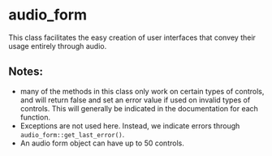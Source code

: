 # audio_form
This class facilitates the easy creation of user interfaces that convey their usage entirely through audio.

## Notes:
* many of the methods in this class only work on certain types of controls, and will return false and set an error value if used on invalid types of controls. This will generally be indicated in the documentation for each function.
* Exceptions are not used here. Instead, we indicate errors through `audio_form::get_last_error()`.
* An audio form object can have up to 50 controls.
